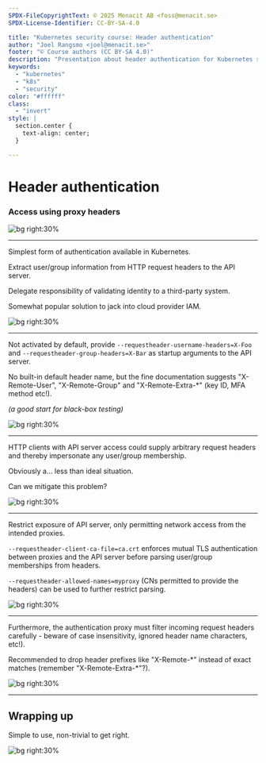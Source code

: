 ```yaml
---
SPDX-FileCopyrightText: © 2025 Menacit AB <foss@menacit.se>
SPDX-License-Identifier: CC-BY-SA-4.0

title: "Kubernetes security course: Header authentication"
author: "Joel Rangsmo <joel@menacit.se>"
footer: "© Course authors (CC BY-SA 4.0)"
description: "Presentation about header authentication for Kubernetes security course"
keywords:
  - "kubernetes"
  - "k8s"
  - "security"
color: "#ffffff"
class:
  - "invert"
style: |
  section.center {
    text-align: center;
  }

---
```

<!-- _footer: "%ATTRIBUTION_PREFIX% Asparukh Akanayev (CC BY 2.0)" -->
# Header authentication
### Access using proxy headers

![bg right:30%](images/mesh_head.jpg)

<!--
-->

---
<!-- _footer: "%ATTRIBUTION_PREFIX% Asparukh Akanayev (CC BY 2.0)" -->
Simplest form of authentication
available in Kubernetes.  

Extract user/group information
from HTTP request headers
to the API server.
  
Delegate responsibility of
validating identity to a
third-party system.  

Somewhat popular solution to
jack into cloud provider IAM.

![bg right:30%](images/mesh_head.jpg)

<!--
-->

---
<!-- _footer: "%ATTRIBUTION_PREFIX% Eric Kilby (CC BY-SA 2.0)" -->
Not activated by default, provide
`--requestheader-username-headers=X-Foo`
and `--requestheader-group-headers=X-Bar`
as startup arguments to the API server.

No built-in default header name,
but the fine documentation suggests
"X-Remote-User", "X-Remote-Group" and
"X-Remote-Extra-*" (key ID, MFA method etc!).

_(a good start for black-box testing)_

![bg right:30%](images/hanging_sloth.jpg)

<!--
-->

---
<!-- _footer: "%ATTRIBUTION_PREFIX% Nicholas A. Tonelli (CC BY 2.0)" -->
HTTP clients with API server access could
supply arbitrary request headers and thereby
impersonate any user/group membership.

Obviously a... less than ideal situation.

Can we mitigate this problem?

![bg right:30%](images/abandoned_chimney.jpg)

<!--
-->

---
<!-- _footer: "%ATTRIBUTION_PREFIX% Nicholas A. Tonelli (CC BY 2.0)" -->
Restrict exposure of API server,
only permitting network access
from the intended proxies.

`--requestheader-client-ca-file=ca.crt`
enforces mutual TLS authentication between
proxies and the API server before parsing
user/group memberships from headers.

`--requestheader-allowed-names=myproxy`
(CNs permitted to provide the headers)
can be used to further restrict parsing. 

![bg right:30%](images/green_rock_wall.jpg)

<!--
-->

---
<!-- _footer: "%ATTRIBUTION_PREFIX% Randy Adams (CC BY-SA 2.0)" -->
Furthermore, the authentication proxy
must filter incoming request headers
carefully - beware of case insensitivity,
ignored header name characters, etc!).

Recommended to drop header prefixes like
"X-Remote-*" instead of exact matches
(remember "X-Remote-Extra-\*"?).

![bg right:30%](images/abstract_pattern_man.jpg)

<!--
-->

---
<!-- _footer: "%ATTRIBUTION_PREFIX% Asparukh Akanayev (CC BY 2.0)" -->
## Wrapping up
Simple to use, non-trivial to get right.

![bg right:30%](images/mesh_head.jpg)
